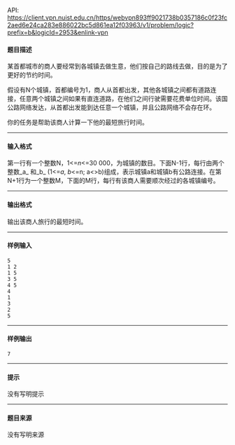 API: https://client.vpn.nuist.edu.cn/https/webvpn893ff9021738b0357186c0f23fc2aed6e24ca283e886022bc5d861ea12f03963/v1/problem/logic?prefix=b&logicId=2953&enlink-vpn

#### 题目描述

某首都城市的商人要经常到各城镇去做生意，他们按自己的路线去做，目的是为了更好的节约时间。

假设有N个城镇，首都编号为1，商人从首都出发，其他各城镇之间都有道路连接，任意两个城镇之间如果有直连道路，在他们之间行驶需要花费单位时间。该国公路网络发达，从首都出发能到达任意一个城镇，并且公路网络不会存在环。

你的任务是帮助该商人计算一下他的最短旅行时间。

---

#### 输入格式

第一行有一个整数N，1<=_n_<=30 000，为城镇的数目。下面N-1行，每行由两个整数_a_ 和_b_ (1<=_a_, _b_<=n; a<>b)组成，表示城镇a和城镇b有公路连接。在第N+1行为一个整数M，下面的M行，每行有该商人需要顺次经过的各城镇编号。

---

#### 输出格式

输出该商人旅行的最短时间。

---

#### 样例输入
```
5
1 2
1 5
3 5
4 5
4
1
3
2
5

```

---

#### 样例输出
```
7

```

---

#### 提示

没有写明提示

---

#### 题目来源

没有写明来源